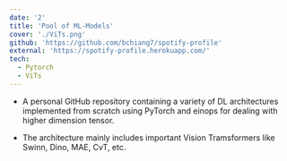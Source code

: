```yaml
---
date: '2'
title: 'Pool of ML-Models'
cover: './ViTs.png'
github: 'https://github.com/bchiang7/spotify-profile'
external: 'https://spotify-profile.herokuapp.com/'
tech:
  - Pytorch
  - ViTs
---
```


- A personal GitHub repository containing a variety of DL architectures implemented from scratch using PyTorch and einops for dealing with higher dimension tensor.

- The architecture mainly includes important Vision Tramsformers like Swinn, Dino, MAE, CvT, etc.